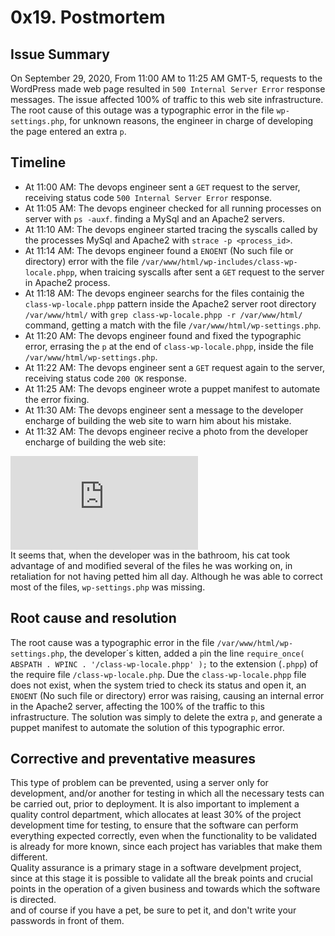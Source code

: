 # 0x19. Postmortem
## Issue Summary
On September 29, 2020, From 11:00 AM to 11:25 AM GMT-5, requests to the WordPress made web page resulted in `500 Internal Server Error` response messages. The issue affected 100% of traffic to this web site infrastructure. The root cause of this outage was a typographic error in the file `wp-settings.php`, for unknown reasons, the engineer in charge of developing the page entered an extra `p`.
## Timeline 
- At 11:00 AM: The devops engineer sent a `GET` request to the server, receiving status code `500 Internal Server Error` response.
- At 11:05 AM: The devops engineer checked for all running processes on server with `ps -auxf`. finding a MySql and an Apache2 servers.
- At 11:10 AM: The devops engineer started tracing the syscalls called by the processes MySql and Apache2 with `strace -p <process_id>`. 
- At 11:14 AM: The devops engineer found a `ENOENT` (No such file or directory) error with the file `/var/www/html/wp-includes/class-wp-locale.phpp`, when traicing syscalls after sent a `GET` request to the server in Apache2 process.
- At 11:18 AM: The devops engineer searchs for the files containig the `class-wp-locale.phpp` pattern inside the Apache2 server root directory `/var/www/html/` with `grep class-wp-locale.phpp -r /var/www/html/` command, getting a match with the file `/var/www/html/wp-settings.php`.
- At 11:20 AM: The devops engineer found and fixed the typographic error, errasing the `p` at the end of `class-wp-locale.phpp`, inside the file `/var/www/html/wp-settings.php`.
- At 11:22 AM: The devops engineer sent a `GET` request again to the server, receiving status code `200 OK` response.
- At 11:25 AM: The devops engineer wrote a puppet manifest to automate the error fixing.
- At 11:30 AM: The devops engineer sent a message to the developer encharge of building the web site to warn him about his mistake.
- At 11:32 AM: The devops engineer recive a photo from the developer encharge of building the web site: 
  
![](https://funnypics.photosandpictures.net/main.php?g2_view=core.DownloadItem&g2_itemId=6761&g2_serialNumber=1)  
It seems that, when the developer was in the bathroom, his cat took advantage of and modified several of the files he was working on, in retaliation for not having petted him all day. Although he was able to correct most of the files, `wp-settings.php` was missing.  

## Root cause and resolution
The root cause was a typographic error in the file `/var/www/html/wp-settings.php`, the developer´s kitten, added a `p`in the line `require_once( ABSPATH . WPINC . '/class-wp-locale.phpp' );` to the extension (`.phpp`) of the require file `/class-wp-locale.php`. Due the `class-wp-locale.phpp` file does not exist, when the system tried to check its status and open it, an `ENOENT` (No such file or directory) error was raising, causing an internal error in the Apache2 server, affecting the 100% of the traffic to this infrastructure. The solution was simply to delete the extra `p`, and generate a puppet manifest to automate the solution of this typographic error.

## Corrective and preventative measures
This type of problem can be prevented, using a server only for development, and/or another for testing in which all the necessary tests can be carried out, prior to deployment. It is also important to implement a quality control department, which allocates at least 30% of the project development time for testing, to ensure that the software can perform everything expected correctly, even when the functionality to be validated is already for more known, since each project has variables that make them different.  
Quality assurance is a primary stage in a software develpment project, since at this stage it is possible to validate all the break points and crucial points in the operation of a given business and towards which the software is directed.  
and of course if you have a pet, be sure to pet it, and don't write your passwords in front of them.



